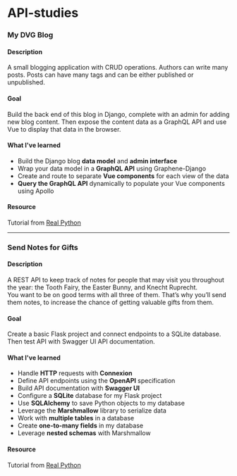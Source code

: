 # API-studies

### My DVG Blog
#### Description
A small blogging application with CRUD operations. Authors can write many posts. Posts can have many tags and can be either published or unpublished. 
#### Goal
Build the back end of this blog in Django, complete with an admin for adding new blog content. Then expose the content data as a GraphQL API and use Vue to display that data in the browser.
#### What I've learned
- Build the Django blog **data model** and **admin interface**
- Wrap your data model in a **GraphQL API** using Graphene-Django
- Create and route to separate **Vue components** for each view of the data
- **Query the GraphQL API** dynamically to populate your Vue components using Apollo
#### Resource
Tutorial from [Real Python](https://realpython.com/python-django-blog/)  

---
### Send Notes for Gifts
#### Description
A REST API to keep track of notes for people that may visit you throughout the year: the Tooth Fairy, the Easter Bunny, and Knecht Ruprecht.  
You want to be on good terms with all three of them. That’s why you’ll send them notes, to increase the chance of getting valuable gifts from them.

#### Goal
Create a basic Flask project and connect endpoints to a SQLite database. Then test API with Swagger UI API documentation.

#### What I've learned
- Handle **HTTP** requests with **Connexion**
- Define API endpoints using the **OpenAPI** specification
- Build API documentation with **Swagger UI**
- Configure a **SQLite** database for my Flask project
- Use **SQLAlchemy** to save Python objects to my database
- Leverage the **Marshmallow** library to serialize data
- Work with **multiple tables** in a database
- Create **one-to-many fields** in my database
- Leverage **nested schemas** with Marshmallow

#### Resource
Tutorial from [Real Python](https://realpython.com/flask-connexion-rest-api/)
